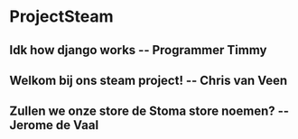 # ProjectSteam

## Idk how django works -- Programmer Timmy
## Welkom bij ons steam project! -- Chris van Veen
## Zullen we onze store de Stoma store noemen? -- Jerome de Vaal